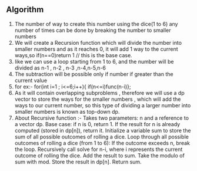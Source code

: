 ## Algorithm

1. The number of way to create this number using the dice(1 to 6) any number of times can be done by breaking the number to smaller numbers
2. We will create a Recursion function which will divide the number into smaller numbers and as it reaches 0, it will add 1 way to the current ways,so if(n==0)return 1 // this is the base case.
3. like we can use a loop starting from 1 to 6, and the number will be divided as n-1 , n-2 , n-3 ,n-4,n-5,n-6
4. The subtraction will be possible only if number if greater than the current value
5. for ex:- for(int i=1 ; i<=6;i++){ if(n<=i)func(n-i)};
6. As it will contain overlapping subproblems , therefore we will use a dp vector to store the ways for the smaller numbers , which will add the ways to our current number, so this type of dividing a larger number into smaller numbers is known as top-down dp.
7. About Recursive function :- Takes two parameters: n and a reference to a vector dp.
Base case: if n is 0, return 1.
If the result for n is already computed (stored in dp[n]), return it.
Initialize a variable sum to store the sum of all possible outcomes of rolling a dice.
Loop through all possible outcomes of rolling a dice (from 1 to 6):
If the outcome exceeds n, break the loop.
Recursively call solve for n-i, where i represents the current outcome of rolling the dice.
Add the result to sum.
Take the modulo of sum with mod.
Store the result in dp[n].
Return sum.

